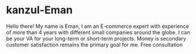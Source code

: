 # kanzul-Eman
Hello there! My name is Eman, I am an E-commerce expert with experience of more than 4 years with different small companies around the globe. I can be your VA for your long-term or short-term projects. Money is secondary customer satisfaction remains the primary goal for me. Free consultation
